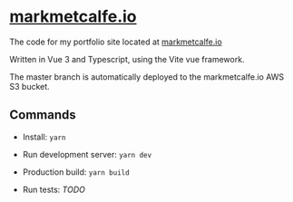 # [markmetcalfe.io](https://markmetcalfe.io)

The code for my portfolio site located at [markmetcalfe.io](https://markmetcalfe.io)

Written in Vue 3 and Typescript, using the Vite vue framework.

The master branch is automatically deployed to the markmetcalfe.io AWS S3 bucket.

## Commands

* Install: `yarn`

* Run development server: `yarn dev`

* Production build: `yarn build`

* Run tests: _TODO_
